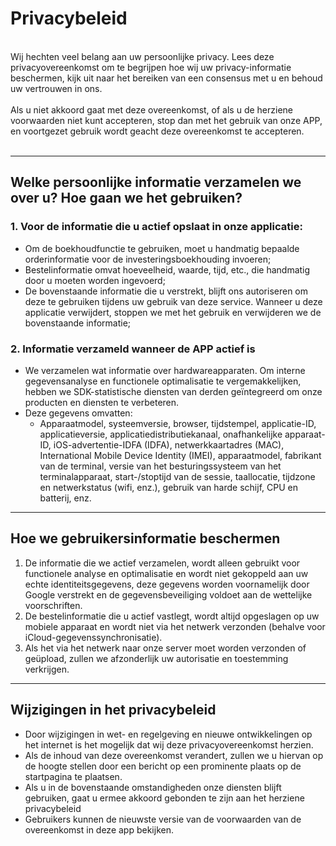 # Privacybeleid
<br>
Wij hechten veel belang aan uw persoonlijke privacy. Lees deze privacyovereenkomst om te begrijpen hoe wij uw privacy-informatie beschermen, kijk uit naar het bereiken van een consensus met u en behoud uw vertrouwen in ons.
<br><br>Als u niet akkoord gaat met deze overeenkomst, of als u de herziene voorwaarden niet kunt accepteren, stop dan met het gebruik van onze APP, en voortgezet gebruik wordt geacht deze overeenkomst te accepteren.
<br><br>

***

## Welke persoonlijke informatie verzamelen we over u? Hoe gaan we het gebruiken?
### 1. Voor de informatie die u actief opslaat in onze applicatie:
   - Om de boekhoudfunctie te gebruiken, moet u handmatig bepaalde orderinformatie voor de investeringsboekhouding invoeren;
   - Bestelinformatie omvat hoeveelheid, waarde, tijd, etc., die handmatig door u moeten worden ingevoerd;
   - De bovenstaande informatie die u verstrekt, blijft ons autoriseren om deze te gebruiken tijdens uw gebruik van deze service. Wanneer u deze applicatie verwijdert, stoppen we met het gebruik en verwijderen we de bovenstaande informatie;

### 2. Informatie verzameld wanneer de APP actief is
   - We verzamelen wat informatie over hardwareapparaten. Om interne gegevensanalyse en functionele optimalisatie te vergemakkelijken, hebben we SDK-statistische diensten van derden geïntegreerd om onze producten en diensten te verbeteren.
   - Deze gegevens omvatten:
      - Apparaatmodel, systeemversie, browser, tijdstempel, applicatie-ID, applicatieversie, applicatiedistributiekanaal, onafhankelijke apparaat-ID, iOS-advertentie-IDFA (IDFA), netwerkkaartadres (MAC), International Mobile Device Identity (IMEI), apparaatmodel, fabrikant van de terminal, versie van het besturingssysteem van het terminalapparaat, start-/stoptijd van de sessie, taallocatie, tijdzone en netwerkstatus (wifi, enz.), gebruik van harde schijf, CPU en batterij, enz.

***
## Hoe we gebruikersinformatie beschermen
   1. De informatie die we actief verzamelen, wordt alleen gebruikt voor functionele analyse en optimalisatie en wordt niet gekoppeld aan uw echte identiteitsgegevens, deze gegevens worden voornamelijk door Google verstrekt en de gegevensbeveiliging voldoet aan de wettelijke voorschriften.
   2. De bestelinformatie die u actief vastlegt, wordt altijd opgeslagen op uw mobiele apparaat en wordt niet via het netwerk verzonden (behalve voor iCloud-gegevenssynchronisatie).
   3. Als het via het netwerk naar onze server moet worden verzonden of geüpload, zullen we afzonderlijk uw autorisatie en toestemming verkrijgen.
***
## Wijzigingen in het privacybeleid
   - Door wijzigingen in wet- en regelgeving en nieuwe ontwikkelingen op het internet is het mogelijk dat wij deze privacyovereenkomst herzien.
   - Als de inhoud van deze overeenkomst verandert, zullen we u hiervan op de hoogte stellen door een bericht op een prominente plaats op de startpagina te plaatsen.
   - Als u in de bovenstaande omstandigheden onze diensten blijft gebruiken, gaat u ermee akkoord gebonden te zijn aan het herziene privacybeleid
   - Gebruikers kunnen de nieuwste versie van de voorwaarden van de overeenkomst in deze app bekijken.
